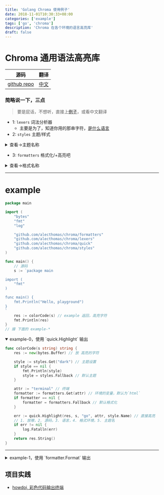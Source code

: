 ```yaml
---
title: 'Golang Chroma 使用例子'
date: 2018-11-01T10:30:33+08:00
categories: ['example']
tags: ['go', 'chroma']
description: 'Chroma 在各个环境的语言高亮库'
draft: false
---
```


# Chroma 通用语法高亮库

| 源码                                                | 翻译                                             |
| --------------------------------------------------- | ------------------------------------------------ |
| [github repo](https://github.com/alecthomas/chroma) | [中文](https://github.com/chinanf-boy/chroma-zh) |

### 简略说一下，三点

> 要是屁话，不想听，直接上[例子](#example)，或看中文翻译

- 1: `lexers` 词法分析器
  - 主要是为了，知道你用的那串字符，[是什么语言](https://github.com/chinanf-boy/chroma-zh#%E6%94%AF%E6%8C%81%E7%9A%84%E8%AF%AD%E8%A8%80)
- 2: `styles` 主题/样式

<details>

<summary> 查看->主题名称 </summary>

```go
[
  abap, algol, algol_nu, arduino, autumn, borland, bw, colorful, dracula, emacs, friendly, fruity, github, igor, lovelace, manni, monokai, monokailight, murphy, native, paraiso-dark, paraiso-light, pastie, perldoc, pygments, rainbow_dash, rrt, solarized-dark, solarized-dark256, solarized-light, swapoff, tango, trac, vim, vsxcode
]
```

</details>

- 3: `formatters` 格式化/+高亮吧

<details>

<summary> 查看->格式名称 </summary>

```go
[ html, json, noop, terminal, terminal16m, terminal256, tokens ]
```

**1.** chroma lexers

**2.** chroma styles

**3.** chroma formatters

</details>

---

# example

```go
package main

import (
	"bytes"
	"fmt"
	"log"

	"github.com/alecthomas/chroma/formatters"
	"github.com/alecthomas/chroma/lexers"
	"github.com/alecthomas/chroma/quick"
	"github.com/alecthomas/chroma/styles"
)

func main() {
    // 源码
	s := `package main

import (
	"fmt"
)

func main() {
	fmt.Println("Hello, playground")
}
`
	res := colorCode(s) // example 返回，高亮字符
	fmt.Println(res)
}
// 接 下面的 example-*
```

<details open>

<summary> <span>example-0，使用 `quick.Highlight` 输出</span> </summary>

```go
func colorCode(s string) string {
	res := new(bytes.Buffer) // 放 高亮的字符

	style := styles.Get("dark") // 主题设置
	if style == nil {
		fmt.Println(style)
		style = styles.Fallback // 默认主题
	}

	attr := "terminal" // 终端
	formatter := formatters.Get(attr) // 环境的变量，默认为`html`
	if formatter == nil {
		formatter = formatters.Fallback // 默认格式化
	}

    err := quick.Highlight(res, s, "go", attr, style.Name) // 直接高亮
    // 1. 放哪，2. 源码，3. 语言，4. 格式环境，5. 主题名
	if err != nil {
		log.Fatalln(err)
	}
	return res.String()
}
```

</details>

---

<details>

<summary> <span>example-1，使用 `formatter.Format` 输出</span> </summary>

```go
func colorCode(s string) string {
	res := new(bytes.Buffer)
	lexer := lexers.Get("go")
	if lexer == nil {
		lexer = lexers.Fallback
	}
	style := styles.Get("dracula")
	if style == nil {
		style = styles.Fallback
	}

	// [html json noop terminal terminal16m terminal256 tokens]
	formatter := formatters.Get("terminal")
	if formatter == nil {
		formatter = formatters.Fallback
	}
	iterator, err := lexer.Tokenise(nil, s) // 拿到迭代器

	err = formatter.Format(res, style, iterator)

	if err != nil {
		log.Fatalln(err)
	}

	return res.String()
}
```

</details>


## 项目实践

- [howdoi, 彩色代码输出终端](https://github.com/chinanf-boy/howdoi/blob/master/pkg/colorCode.go#L20)